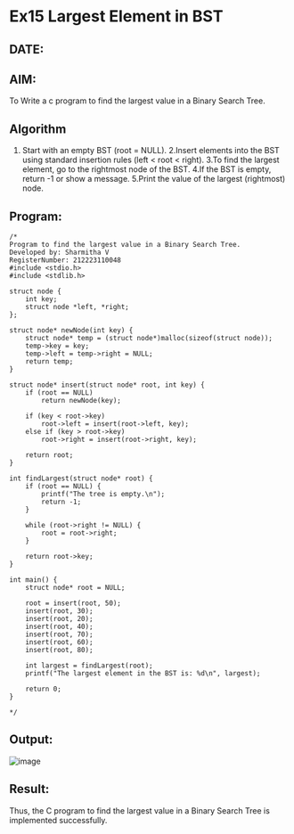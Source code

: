 # Ex15 Largest Element in BST
## DATE:
## AIM:
To Write a c program to find the largest value in a Binary Search Tree.

## Algorithm
1. Start with an empty BST (root = NULL).
2.Insert elements into the BST using standard insertion rules (left < root < right).
3.To find the largest element, go to the rightmost node of the BST.
4.If the BST is empty, return -1 or show a message.
5.Print the value of the largest (rightmost) node.
## Program:
```
/*
Program to find the largest value in a Binary Search Tree.
Developed by: Sharmitha V
RegisterNumber: 212223110048  
#include <stdio.h>
#include <stdlib.h>

struct node {
    int key;
    struct node *left, *right;
};

struct node* newNode(int key) {
    struct node* temp = (struct node*)malloc(sizeof(struct node));
    temp->key = key;
    temp->left = temp->right = NULL;
    return temp;
}

struct node* insert(struct node* root, int key) {
    if (root == NULL)
        return newNode(key);

    if (key < root->key)
        root->left = insert(root->left, key);
    else if (key > root->key)
        root->right = insert(root->right, key);

    return root;
}

int findLargest(struct node* root) {
    if (root == NULL) {
        printf("The tree is empty.\n");
        return -1;  
    }

    while (root->right != NULL) {
        root = root->right;
    }

    return root->key;
}

int main() {
    struct node* root = NULL;

    root = insert(root, 50);
    insert(root, 30);
    insert(root, 20);
    insert(root, 40);
    insert(root, 70);
    insert(root, 60);
    insert(root, 80);

    int largest = findLargest(root);
    printf("The largest element in the BST is: %d\n", largest);

    return 0;
}

*/
```

## Output:

![image](https://github.com/user-attachments/assets/a3ccc6fe-3d95-49c9-897d-514f539ac7b3)


## Result:
Thus, the C program to find the largest value in a Binary Search Tree is implemented successfully.
